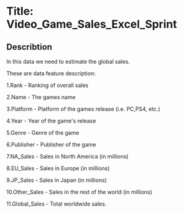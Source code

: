 # Title: Video_Game_Sales_Excel_Sprint

## Describtion
In this data we need to estimate the global sales.

These are data feature description:

1.Rank - Ranking of overall sales

2.Name - The games name

3.Platform - Platform of the games release (i.e. PC,PS4, etc.)

4.Year - Year of the game's release

5.Genre - Genre of the game

6.Publisher - Publisher of the game

7.NA_Sales - Sales in North America (in millions)

8.EU_Sales - Sales in Europe (in millions)

9.JP_Sales - Sales in Japan (in millions)

10.Other_Sales - Sales in the rest of the world (in millions)

11.Global_Sales - Total worldwide sales.
